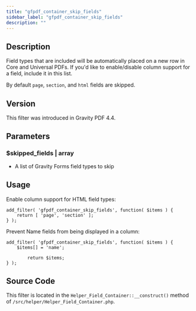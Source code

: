 ```yaml
---
title: "gfpdf_container_skip_fields"
sidebar_label: "gfpdf_container_skip_fields"
description: ""
---
```




## Description 

Field types that are included will be automatically placed on a new row in Core and Universal PDFs. If you'd like to enable/disable column support for a field, include it in this list. 

By default `page`, `section`, and `html` fields are skipped.

## Version 

This filter was introduced in Gravity PDF 4.4.

## Parameters 

### $skipped_fields | array
*  A list of Gravity Forms field types to skip

## Usage 

Enable column support for HTML field types:

```language-php
add_filter( 'gfpdf_container_skip_fields', function( $items ) {
	return [ 'page', 'section' ];
} );
```

Prevent Name fields from being displayed in a column:

```language-php
add_filter( 'gfpdf_container_skip_fields', function( $items ) {
	$items[] = 'name';

        return $items;
} );
```

## Source Code 

This filter is located in the `Helper_Field_Container::__construct()` method of `/src/helper/Helper_Field_Container.php`.